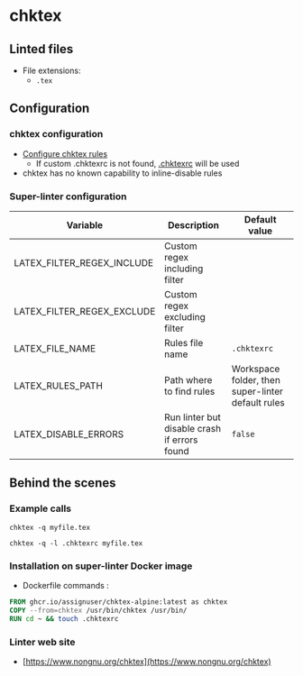 <!-- markdownlint-disable MD033 MD041 -->
<!-- Generated by .automation/build.py, please do not update manually -->
# chktex

## Linted files

- File extensions:
  - `.tex`

## Configuration

### chktex configuration

- [Configure chktex rules](https://github.com/amaloz/dotfiles/blob/master/chktexrc)
  - If custom .chktexrc is not found, [.chktexrc](https://github.com/nvuillam/super-linter/tree/POC_RefactorInPython/TEMPLATES/.chktexrc) will be used
- chktex has no known capability to inline-disable rules

### Super-linter configuration

| Variable | Description | Default value |
| ----------------- | -------------- | -------------- |
| LATEX_FILTER_REGEX_INCLUDE | Custom regex including filter |  |
| LATEX_FILTER_REGEX_EXCLUDE | Custom regex excluding filter |  |
| LATEX_FILE_NAME | Rules file name | `.chktexrc` |
| LATEX_RULES_PATH | Path where to find rules | Workspace folder, then super-linter default rules |
| LATEX_DISABLE_ERRORS | Run linter but disable crash if errors found | `false` |

## Behind the scenes

### Example calls

```shell
chktex -q myfile.tex
```

```shell
chktex -q -l .chktexrc myfile.tex
```


### Installation on super-linter Docker image

- Dockerfile commands :
```dockerfile
FROM ghcr.io/assignuser/chktex-alpine:latest as chktex
COPY --from=chktex /usr/bin/chktex /usr/bin/
RUN cd ~ && touch .chktexrc
```


### Linter web site
- [https://www.nongnu.org/chktex](https://www.nongnu.org/chktex)

